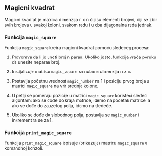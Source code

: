 ## Magicni kvadrat

Magicni kvadrat je matrica dimenzija n x n čiji su elementi brojevi, čiji se zbir svih brojeva u svakoj koloni, svakom redu i u oba dijagonalna reda jednak.

### Funkcija `magic_square`

Funkcija `magic_square` kreira magicni kvadrat pomoću sledećeg procesa:

1. Proverava da li je uneti broj n paran. Ukoliko jeste, funkcija vraća poruku da unesite neparan broj.

2. Inicijalizuje matricu `magic_square` sa nulama dimenzija n x n.

3. Postavlja početnu vrednost `magic_number` na 1 i poziciju prvog broja u matrici `magic_square` na vrh srednje kolone.

4. U petlji se pomeraju pozicije u matrici `magic_square` koristeći sledeći algoritam: ako se dođe do kraja matrice, idemo na početak matrice, a ako se dođe do zauzetog polja, idemo na sledeće.

5. Ukoliko se dođe do slobodnog polja, postavlja se `magic_number` i inkrementira se za 1.

### Funkcija `print_magic_square`

Funkcija `print_magic_square` ispisuje (prikazuje) matricu `magic_square` u komandnoj konzoli.